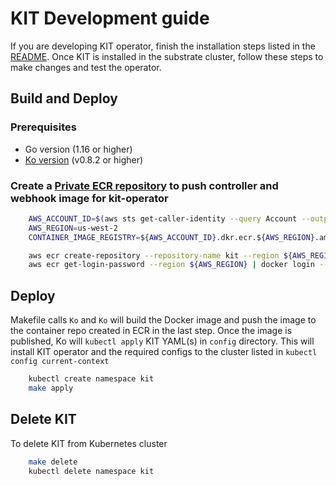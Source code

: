 # KIT Development guide

If you are developing KIT operator, finish the installation steps listed in the [README](../README.md). Once KIT is installed in the substrate cluster, follow these steps to make changes and test the operator.

## Build and Deploy

### Prerequisites

 - Go version (1.16 or higher)
 - [Ko version](https://github.com/google/ko#install) (v0.8.2 or higher)

### Create a [Private ECR repository](https://docs.aws.amazon.com/AmazonECR/latest/userguide/repository-create.html) to push controller and webhook image for kit-operator

```bash
    AWS_ACCOUNT_ID=$(aws sts get-caller-identity --query Account --output text)
    AWS_REGION=us-west-2
    CONTAINER_IMAGE_REGISTRY=${AWS_ACCOUNT_ID}.dkr.ecr.${AWS_REGION}.amazonaws.com

    aws ecr create-repository --repository-name kit --region ${AWS_REGION}
    aws ecr get-login-password --region ${AWS_REGION} | docker login --username AWS --password-stdin $CONTAINER_IMAGE_REGISTRY
```

## Deploy

Makefile calls `Ko` and `Ko` will build the Docker image and push the image to the container repo created in ECR in the last step. Once the image is published, Ko will `kubectl apply` KIT YAML(s) in `config` directory. This will install KIT operator and the required configs to the cluster listed in `kubectl config current-context`

```bash
    kubectl create namespace kit
    make apply
```

## Delete KIT
To delete KIT from Kubernetes cluster

```bash
    make delete
    kubectl delete namespace kit
```